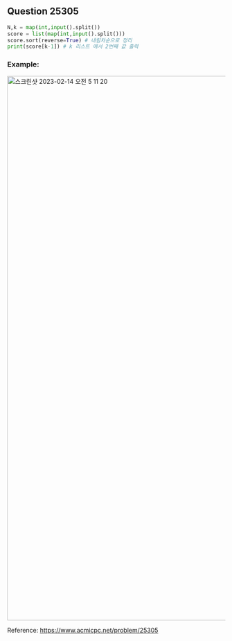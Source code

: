 ## Question 25305


```python 3
N,k = map(int,input().split())
score = list(map(int,input().split()))
score.sort(reverse=True) # 내림차순으로 정리
print(score[k-1]) # k 리스트 에서 2번째 값 출력

```


### Example:
<img width="1257" alt="스크린샷 2023-02-14 오전 5 11 20" src="https://user-images.githubusercontent.com/107760647/218564450-30f03ed0-ab8d-4a2e-aeb4-9a364ff4e334.png">


Reference:
https://www.acmicpc.net/problem/25305
